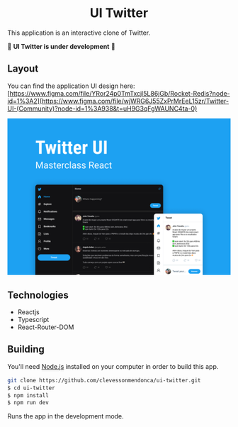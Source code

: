 <h1 align="center">
  UI Twitter
</h1>

This application is an interactive clone of Twitter.

🚧 **UI Twitter is under development** 🚧

## Layout

You can find the application UI design here: [https://www.figma.com/file/YRor24p0TmTxcjl5L86jGb/Rocket-Redis?node-id=1%3A2](https://www.figma.com/file/wjWRG6J55ZxPrMrEeL15zr/Twitter-UI-(Community)?node-id=1%3A938&t=uH9G3qFgWAUNC4ta-0)

![UI Twiiter](/.github/layout.png)

## Technologies

 * Reactjs
 * Typescript
 * React-Router-DOM

## Building

You'll need [Node.js](https://nodejs.org) installed on your computer in order to build this app.

```bash
git clone https://github.com/clevessonmendonca/ui-twitter.git
$ cd ui-twitter
$ npm install
$ npm run dev
```

Runs the app in the development mode.<br/>
